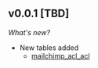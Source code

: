 ## v0.0.1 [TBD]

_What's new?_

- New tables added
  - [mailchimp_acl_acl](https://hub.steampipe.io/plugins/turbot/mailchimp/tables/mailchimp_acl_acl)
